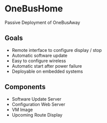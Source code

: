OneBusHome
==========

Passive Deployment of OneBusAway

Goals
-----

* Remote interface to configure display / stop
* Automatic software update
* Easy to configure wireless
* Automatic start after power failure
* Deployable on embedded systems

Components
-------

* Software Update Server
* Configuration Web Server
* VM Image
* Upcoming Route Display
